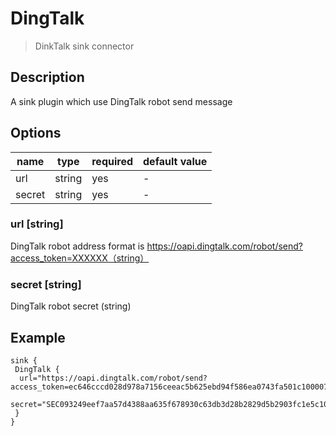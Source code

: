 # DingTalk

> DinkTalk sink connector

## Description

A sink plugin which use DingTalk robot send message

## Options

| name                         | type        | required | default value |
|------------------------------| ----------  | -------- | ------------- |
| url                            | string      | yes      | -             |
| secret             | string      | yes       | -             |

### url [string]

DingTalk robot address format is https://oapi.dingtalk.com/robot/send?access_token=XXXXXX（string）

### secret [string]

DingTalk robot secret (string)

## Example

```hocon
sink {
 DingTalk {
  url="https://oapi.dingtalk.com/robot/send?access_token=ec646cccd028d978a7156ceeac5b625ebd94f586ea0743fa501c100007890"
  secret="SEC093249eef7aa57d4388aa635f678930c63db3d28b2829d5b2903fc1e5c10000"
 }
}
```
